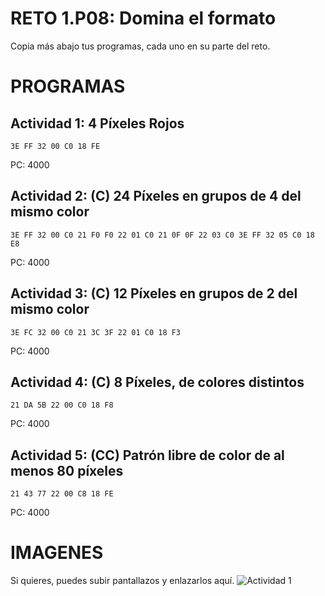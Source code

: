 # RETO 1.P08: Domina el formato
Copia más abajo tus programas, cada uno en su parte del reto.

# PROGRAMAS

## Actividad 1: 4 Píxeles Rojos
```
3E FF 32 00 C0 18 FE
```
PC: 4000

## Actividad 2: (C) 24 Píxeles en grupos de 4 del mismo color
```
3E FF 32 00 C0 21 F0 F0 22 01 C0 21 0F 0F 22 03 C0 3E FF 32 05 C0 18 E8
```
PC: 4000

## Actividad 3: (C) 12 Píxeles en grupos de 2 del mismo color
```
3E FC 32 00 C0 21 3C 3F 22 01 C0 18 F3
```
PC: 4000

## Actividad 4: (C) 8 Píxeles, de colores distintos
```
21 DA 5B 22 00 C0 18 F8
```
PC: 4000
## Actividad 5: (CC) Patrón libre de color de al menos 80 píxeles
```
21 43 77 22 00 C8 18 FE
```
PC: 4000

# IMAGENES
Si quieres, puedes subir pantallazos y enlazarlos aquí.
![Actividad 1](/pixelrojo.png)

